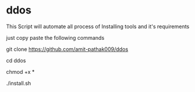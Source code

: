 # ddos
This  Script will automate all process of Installing tools and it's requirements 

just copy paste the following commands

git clone https://github.com/amit-pathak009/ddos

cd ddos

chmod +x *

./install.sh 

